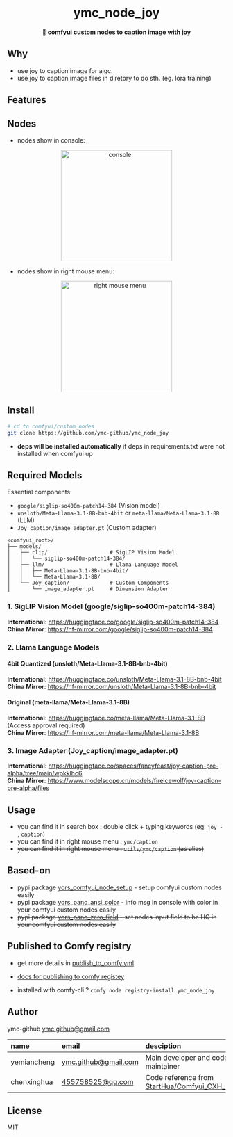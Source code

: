 <div align="center">
  <h1>ymc_node_joy</h1>
  <p>
    <strong>🤖 comfyui custom nodes to caption image with joy </strong>
  </p>

</div>

<!-- inject desc here -->
<!-- inject-desc -->

## Why

<!-- inject why here -->

- use joy to caption image for aigc.
- use joy to caption image files in diretory to do sth. (eg. lora training) 


## Features

<!-- inject feat here -->
<!-- inject-features -->

## Nodes

<!-- inject node here -->
- nodes show in console:
<div style="text-align: center;">
  <img src="./shotscreen/nodes.console.png" alt="console" width="256">
  <!-- <img src="./shotscreen/nodes.right.menu.png" alt="right mouse menu" width="256"> -->
</div>

- nodes show in right mouse menu:

<div style="text-align: center;">
  <!-- <img src="./shotscreen/nodes.console.png" alt="console" width="256"> -->
  <img src="./shotscreen/nodes.right.menu.png" alt="right mouse menu" width="256">
</div>

## Install 

```bash
# cd to comfyui/custom_nodes
git clone https://github.com/ymc-github/ymc_node_joy
```
- **deps will be installed automatically** if deps in requirements.txt were not installed when comfyui up

<!-- inject model here -->

## Required Models

Essential components:
- `google/siglip-so400m-patch14-384` (Vision model)
- `unsloth/Meta-Llama-3.1-8B-bnb-4bit` or `meta-llama/Meta-Llama-3.1-8B` (LLM)
- `Joy_caption/image_adapter.pt` (Custom adapter)

```plaintext
<comfyui_root>/
├── models/
│   ├── clip/                    # SigLIP Vision Model
│   │   └── siglip-so400m-patch14-384/
│   ├── llm/                     # Llama Language Model
│   │   ├── Meta-Llama-3.1-8B-bnb-4bit/
│   │   └── Meta-Llama-3.1-8B/
│   └── Joy_caption/             # Custom Components
│       └── image_adapter.pt     # Dimension Adapter
```

### 1. SigLIP Vision Model (google/siglip-so400m-patch14-384)
**International**: https://huggingface.co/google/siglip-so400m-patch14-384  
**China Mirror**: https://hf-mirror.com/google/siglip-so400m-patch14-384

### 2. Llama Language Models
#### 4bit Quantized (unsloth/Meta-Llama-3.1-8B-bnb-4bit)
**International**: https://huggingface.co/unsloth/Meta-Llama-3.1-8B-bnb-4bit  
**China Mirror**: https://hf-mirror.com/unsloth/Meta-Llama-3.1-8B-bnb-4bit

#### Original (meta-llama/Meta-Llama-3.1-8B)
**International**: https://huggingface.co/meta-llama/Meta-Llama-3.1-8B (Access approval required)  
**China Mirror**: https://hf-mirror.com/meta-llama/Meta-Llama-3.1-8B

### 3. Image Adapter (Joy_caption/image_adapter.pt)
**International**: https://huggingface.co/spaces/fancyfeast/joy-caption-pre-alpha/tree/main/wpkklhc6  
**China Mirror**: https://www.modelscope.cn/models/fireicewolf/joy-caption-pre-alpha/files




## Usage

- you can find it in search box : double click + typing keywords (eg: `joy - `, `caption`)
- you can find it in right mouse menu : `ymc/caption`
- ~~you can find it in right mouse menu : `utils/ymc/caption` (as alias)~~

## Based-on

- pypi package [yors_comfyui_node_setup](https://pypi.org/project/yors_comfyui_node_setup/) -  setup comfyui custom nodes easily
- pypi package [yors_pano_ansi_color](https://pypi.org/project/yors_pano_ansi_color/) - info msg in console with color in your comfyui custom nodes easily
- ~~pypi package [yors_pano_zero_field](https://pypi.org/project/yors_pano_zero_field/) - set nodes input field to be HQ in your comfyui custom nodes easily~~


## Published to Comfy registry

- get more details in [publish_to_comfy.yml](.github/workflows/publish_to_comfy.yml)

- [docs for publishing to comfy registey](https://docs.comfy.org/registry/overview)

- installed with comfy-cli ? `comfy node registry-install ymc_node_joy`

## Author

ymc-github <ymc.github@gmail.com>

name|email|desciption
:--|:--|:--
yemiancheng|<ymc.github@gmail.com>|Main developer and code maintainer|
chenxinghua|<455758525@qq.com>|Code reference from [StartHua/Comfyui_CXH_joy_caption](https://github.com/StartHua/Comfyui_CXH_joy_caption)|

## License

MIT